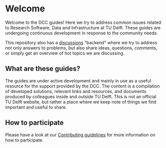 # Welcome
Welcome to the DCC guides! Here we try to address common issues related to Research Software, Data and Infrastructure at TU Delft. These guides are undergoing continuous development in response to the community needs.

This repository also has a [discussions](https://github.com/TU-Delft-DCC/TU-Delft-DCC.github.io/discussions) "backend" where we try to address not only answers to problems, but also share ideas, questions, comments, or simply get an overview of hot topics we are discussing.

## What are these guides?
The guides are under active development and mainly in use as a useful resource for the support provided by the DCC. The content is a compilation of developed solutions, relevant links and resources, and documents produced by colleagues inside and outside TU Delft. This is not an official TU Delft website, but rather a place where we keep note of things we find important and useful to share.

## How to participate
Please have a look at our [Contributing guidelines](https://tu-delft-dcc.github.io/community/contribute.html) for more information on how to participate.
